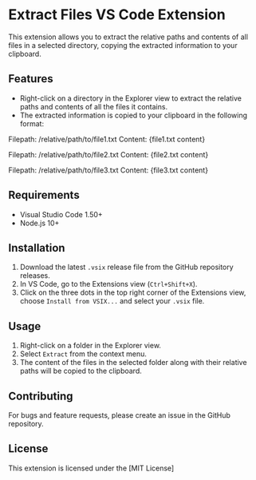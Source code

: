 # Extract Files VS Code Extension

This extension allows you to extract the relative paths and contents of all files in a selected directory, copying the extracted information to your clipboard.

## Features

- Right-click on a directory in the Explorer view to extract the relative paths and contents of all the files it contains.
- The extracted information is copied to your clipboard in the following format:

Filepath: /relative/path/to/file1.txt
Content:
{file1.txt content}

Filepath: /relative/path/to/file2.txt
Content:
{file2.txt content}

Filepath: /relative/path/to/file3.txt
Content:
{file3.txt content}

## Requirements

- Visual Studio Code 1.50+
- Node.js 10+

## Installation

1. Download the latest `.vsix` release file from the GitHub repository releases.
2. In VS Code, go to the Extensions view (`Ctrl+Shift+X`).
3. Click on the three dots in the top right corner of the Extensions view, choose `Install from VSIX...` and select your `.vsix` file.

## Usage

1. Right-click on a folder in the Explorer view.
2. Select `Extract` from the context menu.
3. The content of the files in the selected folder along with their relative paths will be copied to the clipboard.

## Contributing

For bugs and feature requests, please create an issue in the GitHub repository.

## License

This extension is licensed under the [MIT License]